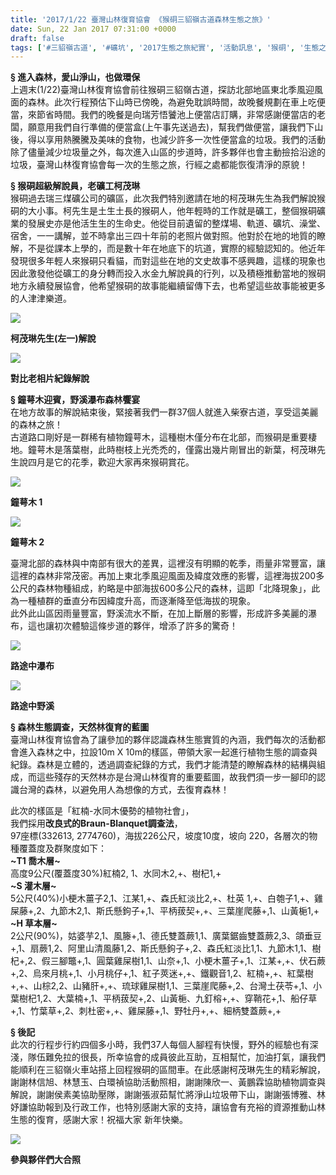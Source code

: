 ```yaml
---
title: '2017/1/22 臺灣山林復育協會 《猴硐三貂嶺古道森林生態之旅》'
date: Sun, 22 Jan 2017 07:31:00 +0000
draft: false
tags: ['#三貂嶺古道', '#礦坑', '2017生態之旅紀實', '活動訊息', '猴硐', '生態之旅', '臺灣山林復育協會']
---
```


**§ 進入森林，愛山淨山，也做環保**  
上週末(1/22)臺灣山林復育協會前往猴硐三貂嶺古道，探訪北部地區東北季風迎風面的森林。此次行程預估下山時已傍晚，為避免耽誤時間，故晚餐規劃在車上吃便當，來節省時間。我們的晚餐是向瑞芳悟饕池上便當店訂購，非常感謝便當店的老闆，願意用我們自行準備的便當盒(上午事先送過去)，幫我們做便當，讓我們下山後，得以享用熱騰騰及美味的食物，也減少許多一次性便當盒的垃圾。我們的活動除了儘量減少垃圾量之外，每次進入山區的步道時，許多夥伴也會主動撿拾沿途的垃圾，臺灣山林復育協會每一次的生態之旅，行經之處都能恢復清淨的原貌！

**§ 猴硐超級解說員，老礦工柯茂琳**  
猴硐過去瑞三煤礦公司的礦區，此次我們特別邀請在地的柯茂琳先生為我們解說猴硐的大小事。柯先生是土生土長的猴硐人，他年輕時的工作就是礦工，整個猴硐礦業的發展史亦是他活生生的生命史。他從目前遺留的整煤場、軌道、礦坑、澡堂、宿舍，一一講解，並不時拿出三四十年前的老照片做對照。他對於在地的地質的瞭解，不是從課本上學的，而是數十年在地底下的坑道，實際的經驗認知的。他近年發現很多年輕人來猴硐只看貓，而對這些在地的文史故事不感興趣，這樣的現象也因此激發他從礦工的身分轉而投入水金九解說員的行列，以及積極推動當地的猴硐地方永續發展協會，他希望猴硐的故事能繼續留傳下去，也希望這些故事能被更多的人津津樂道。

![](https://www.reforestation.tw/wp-content/uploads/2020/10/16179260_1458358247517144_5928494616509868082_o.jpg)

**柯茂琳先生(左一)解說**

![](https://www.reforestation.tw/wp-content/uploads/2020/10/16179401_1458357570850545_6566456018280958355_o.jpg)

**對比老相片紀錄解說**

**§ 鐘萼木迎賓，野溪瀑布森林饗宴**  
在地方故事的解說結束後，緊接著我們一群37個人就進入柴寮古道，享受這美麗的森林之旅！  
古道路口剛好是一群稀有植物鐘萼木，這種樹木僅分布在北部，而猴硐是重要棲地。鐘萼木是落葉樹，此時樹枝上光禿禿的，僅露出幾片剛冒出的新葉，柯茂琳先生說四月是它的花季，歡迎大家再來猴硐賞花。

![](https://www.reforestation.tw/wp-content/uploads/2020/10/鐘萼木.jpg)

**鐘萼木 1**

![](https://www.reforestation.tw/wp-content/uploads/2020/10/鐘萼木1.jpg)

**鐘萼木 2**

臺灣北部的森林與中南部有很大的差異，這裡沒有明顯的乾季，雨量非常豐富，讓這裡的森林非常茂密。再加上東北季風迎風面及緯度效應的影響，這裡海拔200多公尺的森林物種組成，約略是中部海拔600多公尺的森林，這即「北降現象」，此為一種植群的垂直分布因緯度升高，而逐漸降至低海拔的現象。  
此外此山區因雨量豐富，野溪流水不斷，在加上斷層的影響，形成許多美麗的瀑布，這也讓初次體驗這條步道的夥伴，增添了許多的驚奇！

![](https://www.reforestation.tw/wp-content/uploads/2020/10/16300006_1458351780851124_8790104462028194348_o.jpg)

**路途中瀑布**

![](https://www.reforestation.tw/wp-content/uploads/2020/10/16179679_1458351880851114_6334301278062546306_o.jpg)

**路途中野溪**

**§ 森林生態調查，天然林復育的藍圖**  
臺灣山林復育協會為了讓參加的夥伴認識森林生態實質的內涵，我們每次的活動都會進入森林之中，拉設10m X 10m的樣區，帶領大家一起進行植物生態的調查與紀錄。森林是立體的，透過調查紀錄的方式，我們才能清楚的瞭解森林的結構與組成，而這些殘存的天然林亦是台灣山林復育的重要藍圖，故我們須一步一腳印的認識台灣的森林，以避免用人為想像的方式，去復育森林！

此次的樣區是「紅楠-水同木優勢的植物社會」，  
我們採用**改良式的Braun-Blanquet調查法**，  
97座標(332613, 2774760)，海拔226公尺，坡度10度，坡向 220，各層次的物種覆蓋度及群聚度如下：  
**~T1 喬木層~**  
高度9公尺(覆蓋度30%)紅楠2, 1、水同木2,+、樹杞1,+  
**~S 灌木層~**  
5公尺(40%)小梗木薑子2,1、江某1,+、森氏紅淡比2,+、杜英 1,+、白匏子1,+、雞屎藤+,2、九節木2,1、斯氏懸鉤子+,1、平柄菝契+,+、三葉崖爬藤+,1、山黃梔1,+  
**~H 草本層~**  
2公尺(90%)，姑婆芋2,1、風籐+,1、德氏雙蓋蕨1,1、廣葉鋸齒雙蓋蕨2,3、頜垂豆+,1、扇蕨1,2、阿里山清風藤1,2、斯氏懸鉤子+,2、森氏紅淡比1,1、九節木1,1、樹杞+,2、假三腳鼈+,1、圓葉雞屎樹1,1、山奈+,1、小梗木薑子+,1、江某+,+、伏石蕨+,2、烏來月桃+,1、小月桃仔+,1、紅子莢迷+,+、鐵觀音1,2、紅楠+,+、紅葉樹+,+、山棕2,2、山豬肝+,+、琉球雞屎樹1,1、三葉崖爬藤+,2、台灣土茯苓+,1、小葉樹杞1,2、大葉楠+,1、平柄菝契+,2、山黃梔、九釘榕+,+、穿鞘花+,1、船仔草+,1、竹葉草+,2、刺杜密+,+、雞屎藤+,1、野牡丹+,+、細柄雙蓋蕨+,+

**§ 後記**  
此次的行程步行約四個多小時，我們37人每個人腳程有快慢，野外的經驗也有深淺，隊伍難免拉的很長，所幸協會的成員彼此互助，互相幫忙，加油打氣，讓我們能順利在三貂嶺火車站搭上回程猴硐的區間車。在此感謝柯茂琳先生的精彩解說，謝謝林信旭、林慧玉、白環禎協助活動照相，謝謝陳欣一、黃鵬霖協助植物調查與解說，謝謝侯素美協助壓隊，謝謝張淑茹幫忙將淨山垃圾帶下山，謝謝張博雅、林妤謙協助報到及行政工作，也特別感謝大家的支持，讓協會有充裕的資源推動山林生態的復育，感謝大家！祝福大家 新年快樂。

![](https://www.reforestation.tw/wp-content/uploads/2020/10/16252477_1458354720850830_6573988142142768938_o.jpg)

**參與夥伴們大合照**